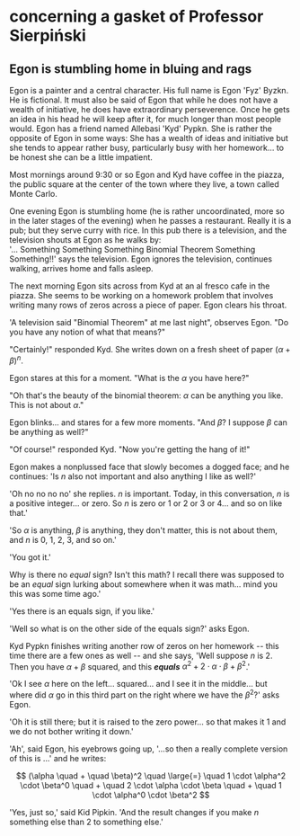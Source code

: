 # concerning a gasket of Professor Sierpiński


## Egon is stumbling home in bluing and rags


Egon is a painter and a central character. His full name is Egon 'Fyz' Byzkn.
He is fictional.
It must also be said of Egon that while he does not have a wealth of initiative,
he does have extraordinary perseverence. Once he gets an idea in his head 
he will keep after it, for much longer than most people would. Egon has a friend named 
Allebasi 'Kyd' Pypkn. She is rather the opposite
of Egon in some ways: She has a wealth of ideas and initiative but 
she tends to appear rather busy,
particularly busy with her homework... to be honest she can be a little impatient.


Most mornings around 9:30 or so Egon and Kyd have coffee in the piazza, the public square 
at the center of the town where they live, a town called Monte Carlo. 


One evening Egon is stumbling home (he is rather uncoordinated, more so in the later stages
of the evening) when he passes a restaurant. Really it is a pub; but they serve curry with 
rice. In this pub there is a television, and the television shouts at Egon as he walks by:  
'... Something Something Something Binomial Theorem Something Something!!' says the television.
Egon ignores the television, continues walking, arrives home and falls asleep.


The next morning Egon sits across from Kyd at an al fresco cafe in the piazza. 
She seems to be working on a homework problem that involves writing many rows 
of zeros across a piece of paper. Egon clears his throat.

'A television said "Binomial Theorem" at me last night", observes Egon. "Do you have any notion of what 
that means?"


"Certainly!" responded Kyd. She writes down on a fresh sheet of paper ${( \alpha  +  \beta )}^n$.


Egon stares at this for a moment. "What is the $\alpha$ you have here?"


"Oh that's the beauty of the binomial theorem: $\alpha$ can be anything you like. This is not about $\alpha$."


Egon blinks... and stares for a few more moments. "And $\beta$? I suppose $\beta$ can be anything as well?"


"Of course!" responded Kyd. "Now you're getting the hang of it!"


Egon makes a nonplussed face that slowly becomes a dogged face; and he continues: 'Is $n$ also not important
and also anything I like as well?' 


'Oh no no no no' she replies. $n$ is important. Today, in this conversation, 
$n$ is a positive integer... or zero. So $n$ is zero or 1 or 
2 or 3 or 4... and so on like that.'


'So $\alpha$ is anything, $\beta$ is anything, they don't matter, this is not about them, and $n$ is 0, 1, 2, 3, and so on.'


'You got it.'


Why is there no *equal* sign? Isn't this math? I recall there was supposed to 
be an *equal* sign lurking about somewhere when it was math... mind you this was some time ago.'


'Yes there is an equals sign, if you like.'


'Well so what is on the other side of the equals sign?' asks Egon. 


Kyd Pypkn finishes writing another row of zeros on her homework -- this time there 
are a few ones as well -- and she says,
'Well suppose $n$ is 2. Then you have $\alpha + \beta$ squared, and this ***equals*** 
$\alpha^2 + 2 \cdot \alpha \cdot \beta + \beta^2$.'


'Ok I see $\alpha$ here on the left... squared... and I see it in the middle... but where did $\alpha$ go 
in this third part on the right where we have the $\beta^2$?' asks Egon.


'Oh it is still there; but it is raised to the zero power... so that makes it 1 and we do not bother writing it down.'


'Ah', said Egon, his eyebrows going up, '...so then a really complete version of this is ...' 
and he writes:


$$
(\alpha \quad + \quad \beta)^2 \quad \large{=} \quad 1 \cdot \alpha^2 \cdot \beta^0 \quad + \quad 2 \cdot \alpha \cdot \beta \quad + \quad 1 \cdot \alpha^0 \cdot \beta^2
$$


'Yes, just so,' said Kid Pipkin. 'And the result changes if you make $n$ something else than 2 to something else.'




